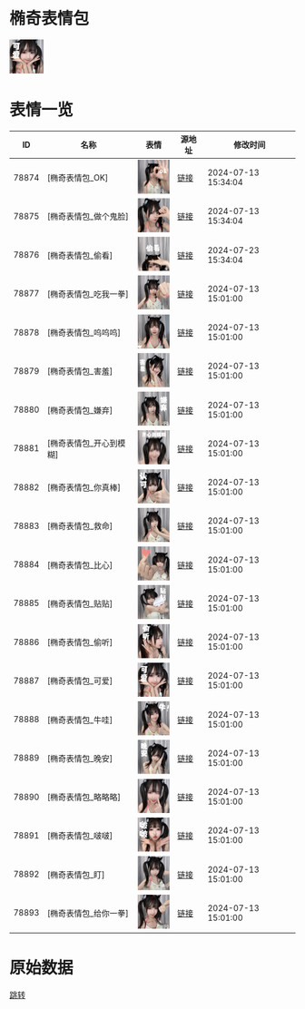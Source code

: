 # 椭奇表情包

<img src="./cover.png" height="60" alt="cover" />

# 表情一览

|ID|名称|表情|源地址|修改时间|
|----|----|----|----|----|
|78874|[椭奇表情包_OK]|<img src="./pic/078874_%5B椭奇表情包_OK%5D.png" height="60" alt="OK"/>|[链接](https://i0.hdslb.com/bfs/garb/b5ea081f195c0d942e0d461355ee16a81ede7577.png)|2024-07-13 15:34:04|
|78875|[椭奇表情包_做个鬼脸]|<img src="./pic/078875_%5B椭奇表情包_做个鬼脸%5D.png" height="60" alt="做个鬼脸"/>|[链接](https://i0.hdslb.com/bfs/garb/7d49ac7d658c02d9b2aff3423da9eff0e82c96f0.png)|2024-07-13 15:34:04|
|78876|[椭奇表情包_偷看]|<img src="./pic/078876_%5B椭奇表情包_偷看%5D.png" height="60" alt="偷看"/>|[链接](https://i0.hdslb.com/bfs/garb/919dad3ecadafec554a1f43c64cf960436f7ab22.png)|2024-07-23 15:34:04|
|78877|[椭奇表情包_吃我一拳]|<img src="./pic/078877_%5B椭奇表情包_吃我一拳%5D.png" height="60" alt="吃我一拳"/>|[链接](https://i0.hdslb.com/bfs/garb/d510fa054d957f768d983818ee5dfb0b89ea6715.png)|2024-07-13 15:01:00|
|78878|[椭奇表情包_呜呜呜]|<img src="./pic/078878_%5B椭奇表情包_呜呜呜%5D.png" height="60" alt="呜呜呜"/>|[链接](https://i0.hdslb.com/bfs/garb/42ded98f97584fd98f2bd47dbfb3d8f999aedada.png)|2024-07-13 15:01:00|
|78879|[椭奇表情包_害羞]|<img src="./pic/078879_%5B椭奇表情包_害羞%5D.png" height="60" alt="害羞"/>|[链接](https://i0.hdslb.com/bfs/garb/c05b2bce939524810851d1bc3bacf16e4f82b46f.png)|2024-07-13 15:01:00|
|78880|[椭奇表情包_嫌弃]|<img src="./pic/078880_%5B椭奇表情包_嫌弃%5D.png" height="60" alt="嫌弃"/>|[链接](https://i0.hdslb.com/bfs/garb/ccc2d91586a82a6f1b6a0fb80ed6c02b657a1d0d.png)|2024-07-13 15:01:00|
|78881|[椭奇表情包_开心到模糊]|<img src="./pic/078881_%5B椭奇表情包_开心到模糊%5D.png" height="60" alt="开心到模糊"/>|[链接](https://i0.hdslb.com/bfs/garb/db3d90faa7b11fdb0bd6fb09fab341986990f1be.png)|2024-07-13 15:01:00|
|78882|[椭奇表情包_你真棒]|<img src="./pic/078882_%5B椭奇表情包_你真棒%5D.png" height="60" alt="你真棒"/>|[链接](https://i0.hdslb.com/bfs/garb/d9c38b22440e0af39e4ef2afaa60738ea0d08875.png)|2024-07-13 15:01:00|
|78883|[椭奇表情包_救命]|<img src="./pic/078883_%5B椭奇表情包_救命%5D.png" height="60" alt="救命"/>|[链接](https://i0.hdslb.com/bfs/garb/785976c9b6b7df254abbf5ef1e2db5337cc829ee.png)|2024-07-13 15:01:00|
|78884|[椭奇表情包_比心]|<img src="./pic/078884_%5B椭奇表情包_比心%5D.png" height="60" alt="比心"/>|[链接](https://i0.hdslb.com/bfs/garb/fc91c40f84c78cdea138cf578726d4a235e36574.png)|2024-07-13 15:01:00|
|78885|[椭奇表情包_贴贴]|<img src="./pic/078885_%5B椭奇表情包_贴贴%5D.png" height="60" alt="贴贴"/>|[链接](https://i0.hdslb.com/bfs/garb/47c9738f2591e637e20fd89d6c7b11d5cff997b6.png)|2024-07-13 15:01:00|
|78886|[椭奇表情包_偷听]|<img src="./pic/078886_%5B椭奇表情包_偷听%5D.png" height="60" alt="偷听"/>|[链接](https://i0.hdslb.com/bfs/garb/09f48956e4c868017b08e73f056cc166851a4182.png)|2024-07-13 15:01:00|
|78887|[椭奇表情包_可爱]|<img src="./pic/078887_%5B椭奇表情包_可爱%5D.png" height="60" alt="可爱"/>|[链接](https://i0.hdslb.com/bfs/garb/6f1f296f15ea954714def325d054a488901da926.png)|2024-07-13 15:01:00|
|78888|[椭奇表情包_牛哇]|<img src="./pic/078888_%5B椭奇表情包_牛哇%5D.png" height="60" alt="牛哇"/>|[链接](https://i0.hdslb.com/bfs/garb/9781b116a77aff0f380d571133470ca228526882.png)|2024-07-13 15:01:00|
|78889|[椭奇表情包_晚安]|<img src="./pic/078889_%5B椭奇表情包_晚安%5D.png" height="60" alt="晚安"/>|[链接](https://i0.hdslb.com/bfs/garb/87f5f5fa0ba5a8a1ec14de5ccb2109b5f103b424.png)|2024-07-13 15:01:00|
|78890|[椭奇表情包_略略略]|<img src="./pic/078890_%5B椭奇表情包_略略略%5D.png" height="60" alt="略略略"/>|[链接](https://i0.hdslb.com/bfs/garb/cd32e6bc3fd3b4316acea1292db22e20426a5f45.png)|2024-07-13 15:01:00|
|78891|[椭奇表情包_啵啵]|<img src="./pic/078891_%5B椭奇表情包_啵啵%5D.png" height="60" alt="啵啵"/>|[链接](https://i0.hdslb.com/bfs/garb/95700d1d363044c8026d76d4e0083d67144de021.png)|2024-07-13 15:01:00|
|78892|[椭奇表情包_盯]|<img src="./pic/078892_%5B椭奇表情包_盯%5D.png" height="60" alt="盯"/>|[链接](https://i0.hdslb.com/bfs/garb/39fca56fd962aaa1b8e3f1ce096b41641e22ea29.png)|2024-07-13 15:01:00|
|78893|[椭奇表情包_给你一拳]|<img src="./pic/078893_%5B椭奇表情包_给你一拳%5D.png" height="60" alt="给你一拳"/>|[链接](https://i0.hdslb.com/bfs/garb/db903c03284cc58db662d0fb138305d47570f71c.png)|2024-07-13 15:01:00|

# 原始数据

[跳转](./raw.json)

